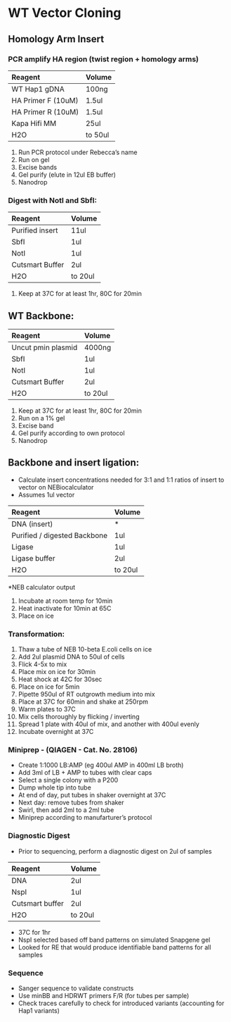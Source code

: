 # WT Vector Cloning 

## Homology Arm Insert

### PCR amplify HA region (twist region + homology arms)

| Reagent | Volume |
| :--- | :--- |
| WT Hap1 gDNA	| 100ng |
| HA Primer F (10uM)	| 1.5ul |
| HA Primer R (10uM)	| 1.5ul |
| Kapa Hifi MM |	25ul |
| H2O	| to 50ul |

1.	Run PCR protocol under Rebecca’s name 
2.	Run on gel
3.	Excise bands 
4.	Gel purify (elute in 12ul EB buffer) 
5.	Nanodrop 

### Digest with NotI and SbfI:

| Reagent | Volume |
| :--- | :--- |
| Purified insert |	11ul |
| SbfI	| 1ul |
|NotI |	1ul |
|Cutsmart Buffer |	2ul |
|H2O |	to 20ul |

1.	Keep at 37C for at least 1hr, 80C for 20min



## WT Backbone:

| Reagent | Volume |
| :--- | :--- |
| Uncut pmin plasmid |	4000ng |
| SbfI	| 1ul |
| NotI |	1ul |
| Cutsmart Buffer |	2ul |
| H2O |	to 20ul |

1.	Keep at 37C for at least 1hr, 80C for 20min
2.	Run on a 1% gel 
3.	Excise band 
4.	Gel purify according to own protocol 
5.	Nanodrop


## Backbone and insert ligation: 

* Calculate insert concentrations needed for 3:1 and 1:1 ratios of insert to vector on NEBiocalculator 
* Assumes 1ul vector 

| Reagent | Volume |
| :--- | :--- |
|DNA (insert)	| * |
|Purified / digested Backbone |	1ul |
| Ligase |	1ul |
| Ligase buffer |	2ul | 
| H2O	| to 20ul |

*NEB calculator output 

1.	Incubate at room temp for 10min 
2.	Heat inactivate for 10min at 65C
3.	Place on ice 


### Transformation: 

1. Thaw a tube of NEB 10-beta E.coli cells on ice
2. Add 2ul plasmid DNA to 50ul of cells
3. Flick 4-5x to mix
4. Place mix on ice for 30min
5. Heat shock at 42C for 30sec
6. Place on ice for 5min
7. Pipette 950ul of RT outgrowth medium into mix
8. Place at 37C for 60min and shake at 250rpm
9. Warm plates to 37C
10. Mix cells thoroughly by flicking / inverting
11. Spread 1 plate with 40ul of mix, and another with 400ul evenly
12. Incubate overnight at 37C

### Miniprep - (QIAGEN - Cat. No. 28106)
* Create 1:1000 LB:AMP (eg 400ul AMP in 400ml LB broth)
* Add 3ml of LB + AMP to tubes with clear caps
* Select a single colony with a P200
* Dump whole tip into tube
* At end of day, put tubes in shaker overnight at 37C
* Next day: remove tubes from shaker
* Swirl, then add 2ml to a 2ml tube 
* Miniprep according to manufarturer’s protocol

  
### Diagnostic Digest 
* Prior to sequencing, perform a diagnostic digest on 2ul of samples 

| Reagent | Volume |
| :--- | :--- |
| DNA	| 2ul |
| NspI	| 1ul |
| Cutsmart buffer |	2ul |
| H2O	| to 20ul |
* 37C for 1hr
* NspI selected based off band patterns on simulated Snapgene gel
* Looked for RE that would produce identifiable band patterns for all samples 

### Sequence 
* Sanger sequence to validate constructs
* Use minBB and HDRWT primers F/R (for tubes per sample)
* Check traces carefully to check for introduced variants (accounting for Hap1 variants)




